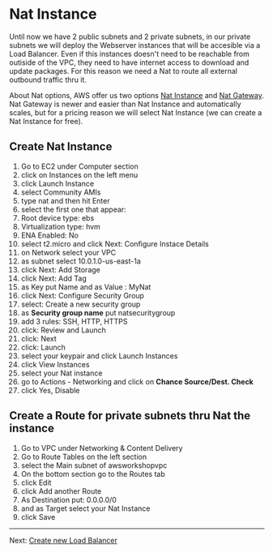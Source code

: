 # Nat Instance

Until now we have 2 public subnets and 2 private subnets, in our private subnets we will deploy the Webserver instances that will be accesible via a Load Balancer.
Even if this instances doesn't need to be reachable from outiside of the VPC, they need to have internet access to download and update packages. For this reason we need a Nat to route all external outbound traffic thru it.

About Nat options, AWS offer us two options [Nat Instance](http://docs.aws.amazon.com/AmazonVPC/latest/UserGuide/VPC_NAT_Instance.html) and [Nat Gateway](http://docs.aws.amazon.com/AmazonVPC/latest/UserGuide/vpc-nat-gateway.html).
Nat Gateway is newer and easier than Nat Instance and automatically scales, but for a pricing reason we will select Nat Instance (we can create a Nat Instance for free).

## Create Nat Instance
1. Go to EC2 under Computer section
2. click on Instances on the left menu
3. click Launch Instance
4.  select Community AMIs
5. type nat and then  hit Enter
6. select the first one that appear:
  1. Root device type: ebs 
  2. Virtualization type: hvm 
  3. ENA Enabled: No
7. select t2.micro and click Next: Configure Instace Details
8. on Network select your VPC
9. as subnet select 10.0.1.0-us-east-1a
10. click Next: Add Storage
11. click Next: Add Tag
12. as Key put Name and as Value : MyNat
13. click Next: Configure Security Group
14. select: Create a new security group
15. as **Security group name** put natsecuritygroup
16. add 3 rules: SSH, HTTP, HTTPS
17. click: Review and Launch
18. click: Next
19. click: Launch
20. select your keypair and click Launch Instances
21. click View Instances
22. select your Nat instance
23. go to Actions - Networking and click on **Chance Source/Dest. Check**
24. click Yes, Disable

## Create a Route for private subnets thru Nat the instance
1. Go to VPC under Networking & Content Delivery
2. Go to Route Tables on the left section
3. select the Main subnet of awsworkshopvpc
4. On the bottom section go to the Routes tab
5. click Edit
6. click Add another Route
7. As Destination put: 0.0.0.0/0
8. and as Target select your Nat Instance
9. click Save

---
Next: [Create new Load Balancer](/workshop/vpc-subnets-bastion/04-load-balancer.md)
